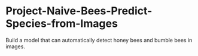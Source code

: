 # Project-Naive-Bees-Predict-Species-from-Images
Build a model that can automatically detect honey bees and bumble bees in images.
